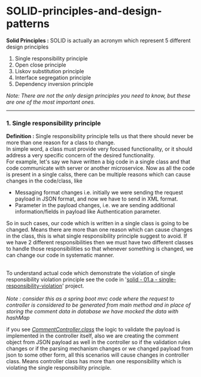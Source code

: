 # SOLID-principles-and-design-patterns

**Solid Principles :** SOLID is actually an acronym which represent 5 different design principles
<ol>
<li>Single responsibility principle</li>
<li>Open close principle</li>
<li>Liskov substitution principle</li>
<li>Interface segregation principle</li>
<li>Dependency inversion principle</li>
</ol>

*Note: There are not the only design principles you need to know, but these are one of the most important ones.*
<hr>

### 1. Single responsibility principle
**Definition :** Single responsibility principle tells us that there should never be more than one reason for a class to change.<br>
In simple word, a class must provide very focused functionality, or it should address a very specific concern of the desired functionality.<br>
For example, let's say we have written a big code in a single class and that code communicate with server or another microservice. 
Now as all the code is present in a single calss, there can be multiple reasons which can cause changes in the code/class, like
<ul>
<li>Messaging format changes i.e. initially we were sending the request payload in JSON format, and now we have to send in XML format.</li>
<li>Parameter in the payload changes, i.e. we are sending additional information/fields in payload like Authentication parameter.</li>
</ul>

So in such cases, our code which is written in a single class is going to be changed. 
Means there are more than one reason which can cause changes in the class, this is what single responsibility principle suggest to avoid.
If we have 2 different responsibilities then we must have two different classes to handle those responsibilities so that whenever something is changed, 
we can change our code in systematic manner.<br><br>


To understand actual code which demonstrate the violation of single responsibility violation principle see the code in '[solid - 01.a - single-responsibility-violation](https://github.com/Akhil-Selukar/SOLID-principles-and-design-patterns/tree/master/solid%20-%2001.a%20-%20single-responsibility-violation)' project.<br><br>
*Note : consider this as a spring boot mvc code where the request to controller is considered to be generated from main method and 
in place of storing the comment data in database we have mocked the data with hashMap*

if you see *[CommentController.class](https://github.com/Akhil-Selukar/SOLID-principles-and-design-patterns/blob/master/solid%20-%2001.a%20-%20single-responsibility-violation/src/main/java/com/solid/principles/controller/CommentController.java)* the 
logic to validate the payload is implemented in the controller itself, also we are creating the comment object from JSON payload as well in the controller
so if the validation rules changes or if the parsing mechanism changes or we changed payload from json to some other form, all this
scenarios will cause changes in controller class. Means controller class has more than one responsibility which is violating the 
single responsibility principle.


